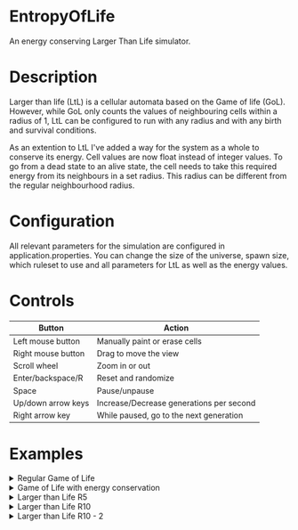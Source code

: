# EntropyOfLife
An energy conserving Larger Than Life simulator.

# Description
Larger than life (LtL) is a cellular automata based on the Game of life (GoL). 
However, while GoL only counts the values of neighbouring cells within a radius of 1, LtL can be configured to run with any radius and with any birth and survival conditions.

As an extention to LtL I've added a way for the system as a whole to conserve its energy. 
Cell values are now float instead of integer values. To go from a dead state to an alive state, the cell needs to take this required energy from its neighbours in a set radius. 
This radius can be different from the regular neighbourhood radius.

# Configuration
All relevant parameters for the simulation are configured in application.properties. 
You can change the size of the universe, spawn size, which ruleset to use and all parameters for LtL as well as the energy values.

# Controls
Button | Action
--- | ---
Left mouse button | Manually paint or erase cells
Right mouse button | Drag to move the view
Scroll wheel | Zoom in or out
Enter/backspace/R | Reset and randomize
Space | Pause/unpause
Up/down arrow keys | Increase/Decrease generations per second
Right arrow key | While paused, go to the next generation

# Examples
<details>
  <summary>Regular Game of Life</summary>
  
  ![Game of Life](https://github.com/VBingley/EntropyOfLife/blob/master/images/gameOfLife.gif)
</details>
<details>
  <summary>Game of Life with energy conservation</summary>
  
  ![Game of Life](https://github.com/VBingley/EntropyOfLife/blob/master/images/entropy-gol.gif)
</details>
<details>
  <summary>Larger than Life R5</summary>
  
  ![Game of Life](https://github.com/VBingley/EntropyOfLife/blob/master/images/entropy-r5bugs.gif)
</details>
<details>
  <summary>Larger than Life R10</summary>
  
  ![Game of Life](https://github.com/VBingley/EntropyOfLife/blob/master/images/entropy-r10bugs.gif)
</details>
<details>
  <summary>Larger than Life R10 - 2</summary>
  
  ![Game of Life](https://github.com/VBingley/EntropyOfLife/blob/master/images/entropy-r10bugs-2.gif)
</details>
